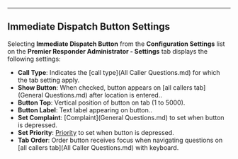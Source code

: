   ----------------------------------------
  **Immediate Dispatch Button Settings**
  ----------------------------------------

Selecting **Immediate Dispatch Button** from the **Configuration
Settings** list on the **Premier Responder Administrator - Settings**
tab displays the following settings:

-   **Call Type**: Indicates the [call
    type](All Caller Questions.md) for which the tab setting apply.
-   **Show Button**: When checked, button appears on [all callers
    tab](General Questions.md) after location is entered..
-   **Button Top**: Vertical position of button on tab (1 to 5000).
-   **Button Label**: Text label appearing on button..
-   **Set Complaint**: [Complaint](General Questions.md) to set when
    button is depressed.
-   **Set Priority**: [Priority](Priorities.md) to set when button is
    depressed.
-   **Tab Order**: Order button receives focus when navigating questions
    on [all callers tab](All Caller Questions.md) with keyboard.

<figure><img src=".gitbook/assets/Immediate Dispatch Button Settings_files/Image001.png" alt=""><figcaption></figcaption></figure> 
